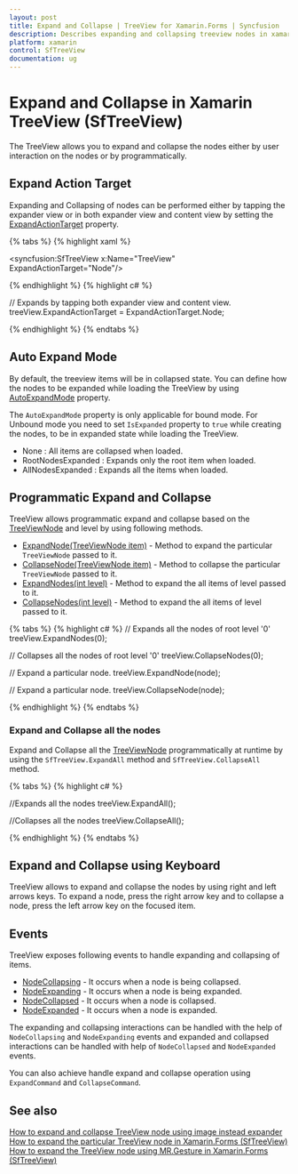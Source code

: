 ```yaml
---
layout: post
title: Expand and Collapse | TreeView for Xamarin.Forms | Syncfusion
description: Describes expanding and collapsing treeview nodes in xamarin.forms. And also explains about events associated with expanding and collapsing, programmatically expand and collapse.
platform: xamarin
control: SfTreeView
documentation: ug
---
```


# Expand and Collapse in Xamarin TreeView (SfTreeView)

The TreeView allows you to expand and collapse the nodes either by user interaction on the nodes or by programmatically. 

##  Expand Action Target

 Expanding and Collapsing of nodes can be performed either by tapping the expander view or in both expander view and content view by setting the [ExpandActionTarget](https://help.syncfusion.com/cr/cref_files/xamarin/Syncfusion.SfTreeView.XForms~Syncfusion.XForms.TreeView.SfTreeView~ExpandActionTarget.html) property.

{% tabs %}
{% highlight xaml %}

<syncfusion:SfTreeView x:Name="TreeView" ExpandActionTarget="Node"/>

{% endhighlight %}
{% highlight c# %}

// Expands by tapping both expander view and content view.
treeView.ExpandActionTarget = ExpandActionTarget.Node;

{% endhighlight %}
{% endtabs %}

## Auto Expand Mode

By default, the treeview items will be in collapsed state. You can define how the nodes to be expanded while loading the TreeView by using [AutoExpandMode](https://help.syncfusion.com/cr/cref_files/xamarin/Syncfusion.SfTreeView.XForms~Syncfusion.XForms.TreeView.SfTreeView~AutoExpandMode.html) property.

The `AutoExpandMode` property is only applicable for bound mode. For Unbound mode you need to set `IsExpanded` property to `true` while creating the nodes, to be in expanded state while loading the TreeView.

* None : All items are collapsed when loaded.
* RootNodesExpanded : Expands only the root item when loaded.
* AllNodesExpanded : Expands all the items when loaded.

## Programmatic Expand and Collapse

TreeView allows programmatic expand and collapse based on the [TreeViewNode](https://help.syncfusion.com/cr/cref_files/xamarin/Syncfusion.SfTreeView.XForms~Syncfusion.TreeView.Engine.TreeViewNode.html) and level by using following methods.

* [ExpandNode(TreeViewNode item)](https://help.syncfusion.com/cr/cref_files/xamarin/Syncfusion.SfTreeView.XForms~Syncfusion.XForms.TreeView.SfTreeView~ExpandNode.html) - Method to expand the particular `TreeViewNode` passed to it.
* [CollapseNode(TreeViewNode item)](https://help.syncfusion.com/cr/cref_files/xamarin/Syncfusion.SfTreeView.XForms~Syncfusion.XForms.TreeView.SfTreeView~CollapseNode.html) - Method to collapse the particular `TreeViewNode` passed to it.
* [ExpandNodes(int level)](https://help.syncfusion.com/cr/cref_files/xamarin/Syncfusion.SfTreeView.XForms~Syncfusion.XForms.TreeView.SfTreeView~ExpandNodes.html) - Method to expand the all items of level passed to it.
* [CollapseNodes(int level)](https://help.syncfusion.com/cr/cref_files/xamarin/Syncfusion.SfTreeView.XForms~Syncfusion.XForms.TreeView.SfTreeView~CollapseNodes.html) - Method to expand the all items of level passed to it.

{% tabs %}
{% highlight c# %}
// Expands all the nodes of root level '0'
treeView.ExpandNodes(0);

// Collapses all the nodes of root level '0'
treeView.CollapseNodes(0);

// Expand a particular node.
treeView.ExpandNode(node);

// Expand a particular node.
treeView.CollapseNode(node);

{% endhighlight %}
{% endtabs %}

### Expand and Collapse all the nodes

Expand and Collapse all the [TreeViewNode](https://help.syncfusion.com/cr/cref_files/xamarin/Syncfusion.SfTreeView.XForms~Syncfusion.TreeView.Engine.TreeViewNode.html) programmatically at runtime by using the `SfTreeView.ExpandAll` method and `SfTreeView.CollapseAll` method.

{% tabs %}
{% highlight c# %}

//Expands all the nodes
treeView.ExpandAll();

//Collapses all the nodes
treeView.CollapseAll();

{% endhighlight %}
{% endtabs %}

## Expand and Collapse using Keyboard

TreeView allows to expand and collapse the nodes by using right and left arrows keys. To expand a node, press the right arrow key and to collapse a node, press the left arrow key on the focused item.

## Events

TreeView exposes following events to handle expanding and collapsing of items.

* [NodeCollapsing](https://help.syncfusion.com/cr/cref_files/xamarin/Syncfusion.SfTreeView.XForms~Syncfusion.XForms.TreeView.SfTreeView~NodeCollapsing_EV.html) - It occurs when a node is being collapsed.
* [NodeExpanding](https://help.syncfusion.com/cr/cref_files/xamarin/Syncfusion.SfTreeView.XForms~Syncfusion.XForms.TreeView.SfTreeView~NodeExpanding_EV.html) - It occurs when a node is being expanded.
* [NodeCollapsed](https://help.syncfusion.com/cr/cref_files/xamarin/Syncfusion.SfTreeView.XForms~Syncfusion.XForms.TreeView.SfTreeView~NodeCollapsed_EV.html) - It occurs when a node is collapsed.
* [NodeExpanded](https://help.syncfusion.com/cr/cref_files/xamarin/Syncfusion.SfTreeView.XForms~Syncfusion.XForms.TreeView.SfTreeView~NodeExpanded_EV.html) - It occurs when a node is expanded.

The expanding and collapsing interactions can be handled with the help of `NodeCollapsing` and `NodeExpanding` events and expanded and collapsed interactions can be handled with help of `NodeCollapsed` and `NodeExpanded` events.

You can also achieve handle expand and collapse operation using `ExpandCommand` and `CollapseCommand`.

## See also

[How to expand and collapse TreeView node using image instead expander](https://www.syncfusion.com/kb/10289/)                                                                                                                                                                                           
[How to expand the particular TreeView node in Xamarin.Forms (SfTreeView)](https://www.syncfusion.com/kb/11361/)                                                                                                                                                                                                                        
[How to expand the TreeView node using MR.Gesture in Xamarin.Forms (SfTreeView)](https://www.syncfusion.com/kb/11368/)                                                                                                                                                                                                                                  